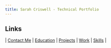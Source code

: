 ```yaml
---
title: Sarah Criswell - Technical Portfolio
---
```


## Links
| [Contact Me](/contact.md) | [Education](/education.md) | [Projects](/projects.md) | [Work](/work.md) | [Skills](/skills.md) | 
